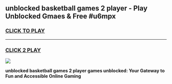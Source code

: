 
## unblocked basketball games 2 player - Play Unblocked Gmaes & Free #u6mpx
<h3>
<a href="https://premium.freeplayer.one?title=unblocked_basketball_games_2_player&ref=01M">CLICK TO PLAY</a></h3>
<hr>

<h3>
<a href="https://premium.freeplayer.one?title=unblocked_basketball_games_2_player&ref=01M">CLICK 2 PLAY</a>
  
</h3>

<a href="https://premium.freeplayer.one?title=unblocked_basketball_games_2_player&ref=01M"><img src="https://clearcache.store/games.png"></a>


**unblocked basketball games 2 player games unblocked: Your Gateway to Fun and Accessible Online Gaming**

